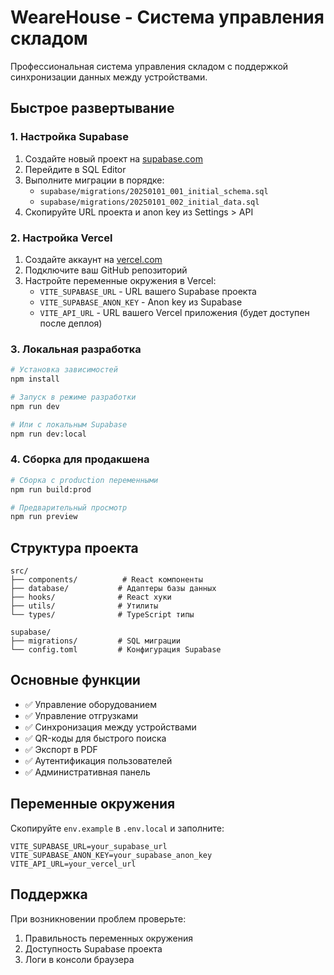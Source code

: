 # WeareHouse - Система управления складом

Профессиональная система управления складом с поддержкой синхронизации данных между устройствами.

## Быстрое развертывание

### 1. Настройка Supabase

1. Создайте новый проект на [supabase.com](https://supabase.com)
2. Перейдите в SQL Editor
3. Выполните миграции в порядке:
   - `supabase/migrations/20250101_001_initial_schema.sql`
   - `supabase/migrations/20250101_002_initial_data.sql`
4. Скопируйте URL проекта и anon key из Settings > API

### 2. Настройка Vercel

1. Создайте аккаунт на [vercel.com](https://vercel.com)
2. Подключите ваш GitHub репозиторий
3. Настройте переменные окружения в Vercel:
   - `VITE_SUPABASE_URL` - URL вашего Supabase проекта
   - `VITE_SUPABASE_ANON_KEY` - Anon key из Supabase
   - `VITE_API_URL` - URL вашего Vercel приложения (будет доступен после деплоя)

### 3. Локальная разработка

```bash
# Установка зависимостей
npm install

# Запуск в режиме разработки
npm run dev

# Или с локальным Supabase
npm run dev:local
```

### 4. Сборка для продакшена

```bash
# Сборка с production переменными
npm run build:prod

# Предварительный просмотр
npm run preview
```

## Структура проекта

```
src/
├── components/          # React компоненты
├── database/           # Адаптеры базы данных
├── hooks/              # React хуки
├── utils/              # Утилиты
└── types/              # TypeScript типы

supabase/
├── migrations/         # SQL миграции
└── config.toml         # Конфигурация Supabase
```

## Основные функции

- ✅ Управление оборудованием
- ✅ Управление отгрузками
- ✅ Синхронизация между устройствами
- ✅ QR-коды для быстрого поиска
- ✅ Экспорт в PDF
- ✅ Аутентификация пользователей
- ✅ Административная панель

## Переменные окружения

Скопируйте `env.example` в `.env.local` и заполните:

```env
VITE_SUPABASE_URL=your_supabase_url
VITE_SUPABASE_ANON_KEY=your_supabase_anon_key
VITE_API_URL=your_vercel_url
```

## Поддержка

При возникновении проблем проверьте:
1. Правильность переменных окружения
2. Доступность Supabase проекта
3. Логи в консоли браузера
